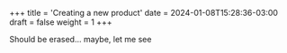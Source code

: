 +++
title = 'Creating a new product'
date = 2024-01-08T15:28:36-03:00
draft = false
weight = 1
+++

Should be erased... maybe, let me see